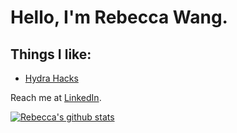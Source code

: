 # Hello, I'm Rebecca Wang.

## Things I like: 
* [Hydra Hacks](http://hydrahacks.org)


Reach me at [LinkedIn](https://www.linkedin.com/in/rbccawang).


[![Rebecca's github stats](https://github-readme-stats.vercel.app/api?username=rbccawang)](https://github.com/rbccawang/github-readme-stats)
